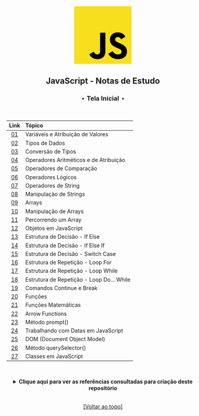 <div align="center">
	<img src="./assets/js.png">
	<h2>JavaScript - Notas de Estudo</h2>
	<h3>⬝&nbsp; Tela Inicial &nbsp;⬝</h3>
&nbsp;
&nbsp;	

Link   | Tópico 
:---:  | :---
[01](https://github.com/michelelozada/JavaScript-Study-Notes/blob/main/files/01-Variaveis-e-Atribuicao.md) | Variáveis e Atribuição de Valores   
[02](https://github.com/michelelozada/JavaScript-Study-Notes/blob/main/files/02-Tipos-de-Dados.md) | Tipos de Dados    
[03](https://github.com/michelelozada/JavaScript-Study-Notes/blob/main/files/03-Conversao-de-Tipos.md) | Conversão de Tipos  
[04](https://github.com/michelelozada/JavaScript-Study-Notes/blob/main/files/04-Operadores-Aritmeticos-e-de-Atribuicao.md) | Operadores Aritméticos e de Atribuição   
[05](https://github.com/michelelozada/JavaScript-Study-Notes/blob/main/files/05-Operadores-Comparacao.md) | Operadores de Comparação
[06](https://github.com/michelelozada/JavaScript-Study-Notes/blob/main/files/06-Operadores-Logicos.md) | Operadores Lógicos    
[07](https://github.com/michelelozada/JavaScript-Study-Notes/blob/main/files/07-Operadores-de-String.md) | Operadores de String    
[08](https://github.com/michelelozada/JavaScript-Study-Notes/blob/main/files/08-Manipulacao-de-Strings.md) | Manipulação de Strings   
[09](https://github.com/michelelozada/JavaScript-Study-Notes/blob/main/files/09-Arrays.md) | Arrays   
[10](https://github.com/michelelozada/JavaScript-Study-Notes/blob/main/files/10-Manipulacao-de-Arrays.md) | Manipulação de Arrays   
[11](https://github.com/michelelozada/JavaScript-Study-Notes/blob/main/files/11-Percorrendo-um-Array.md) | Percorrendo um Array   
[12](https://github.com/michelelozada/JavaScript-Study-Notes/blob/main/files/12-Objetos.md) | Objetos em JavaScript  
[13](https://github.com/michelelozada/JavaScript-Study-Notes/blob/main/files/13-Estrutura-Decisao-If-Else.md) | Estrutura de Decisão - If Else 
[14](https://github.com/michelelozada/JavaScript-Study-Notes/blob/main/files/14-Estrutura-Decisao-If-Else-If.md) | Estrutura de Decisão - If Else If  
[15](https://github.com/michelelozada/JavaScript-Study-Notes/blob/main/files/15-Estrutura-Decisao-Switch-Case.md) | Estrutura de Decisão - Switch Case 
[16](https://github.com/michelelozada/JavaScript-Study-Notes/blob/main/files/16-Estrutura-Repeticao-Loop-For.md) | Estrutura de Repetição - Loop For 
[17](https://github.com/michelelozada/JavaScript-Study-Notes/blob/main/files/17-Estrutura-Repeticao-Loop-While.md) | Estrutura de Repetição - Loop While  
[18](https://github.com/michelelozada/JavaScript-Study-Notes/blob/main/files/18-Estrutura-Repeticao-Loop-Do-While.md) | Estrutura de Repetição - Loop Do... While  
[19](https://github.com/michelelozada/JavaScript-Study-Notes/blob/main/files/19-Comandos-Continue-e-Break.md) | Comandos Continue e Break 
[20](https://github.com/michelelozada/JavaScript-Study-Notes/blob/main/files/20-Funcoes.md) | Funções  
[21](https://github.com/michelelozada/JavaScript-Study-Notes/blob/main/files/21-Funcoes-matematicas.md) | Funções Matemáticas
[22](https://github.com/michelelozada/JavaScript-Study-Notes/blob/main/files/22-Arrow-Functions.md) | Arrow Functions   
[23](https://github.com/michelelozada/JavaScript-Study-Notes/blob/main/files/23-Metodo-Prompt.md) | Método prompt() 
[24](https://github.com/michelelozada/JavaScript-Study-Notes/blob/main/files/24-Trabalhando-com-Datas.md) | Trabalhando com Datas em JavaScript
[25](https://github.com/michelelozada/JavaScript-Study-Notes/blob/main/files/25-Document-Object-Model.md) | DOM (Document Object Model)   
[26](https://github.com/michelelozada/JavaScript-Study-Notes/blob/main/files/26-Metodo-querySelector.md) | Método querySelector()
[27](https://github.com/michelelozada/JavaScript-Study-Notes/blob/main/files/27-Classes-em-JS.md) | Classes em JavaScript  

&nbsp;   
 <details>
 <summary><strong>Clique aqui para ver as referências consultadas para criação deste repositório</strong></summary>

  &nbsp;
  &nbsp;   
  [Airbnb JavaScript Style Guide](https://github.com/airbnb/javascript)   
  [JavaScript Descomplicado (por Cláudio Luís Vieira Oliveira e Humberto Augusto Piovesana Zanetti)](https://books.google.com.br/books?id=X8XhDwAAQBAJ)  
  [JavaScript Tutorial](https://www.javascripttutorial.net/)  
	[MDN](https://developer.mozilla.org/en-US/docs/Web/JavaScript)  
  </details>

&nbsp;    
[[Voltar ao topo]](https://github.com/michelelozada/JavaScript-Study-Notes#javascript---notas-de-estudo)
</div>